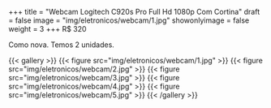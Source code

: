 +++
title = "Webcam Logitech C920s Pro Full Hd 1080p Com Cortina"
draft = false
image = "img/eletronicos/webcam/1.jpg"
showonlyimage = false
weight = 3
+++
<span class="price">R$ 320</span>
<!--more-->

Como nova. Temos 2 unidades.

{{< gallery >}}
{{< figure src="img/eletronicos/webcam/1.jpg" >}}
{{< figure src="img/eletronicos/webcam/2.jpg" >}}
{{< figure src="img/eletronicos/webcam/3.jpg" >}}
{{< figure src="img/eletronicos/webcam/4.jpg" >}}
{{< figure src="img/eletronicos/webcam/5.jpg" >}}
{{< /gallery >}}
